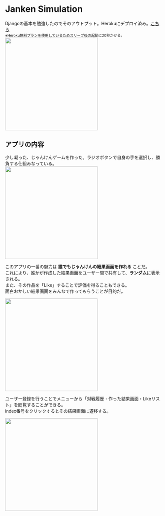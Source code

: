 # Janken Simulation
Djangoの基本を勉強したのでそのアウトプット。Herokuにデプロイ済み。[こちら](https://win-lose.herokuapp.com/janken/)  
<small>※Heroku無料プランを使用しているためスリープ後の起動に20秒かかる。</small>  
<img src="https://user-images.githubusercontent.com/38366932/69772107-64ca3800-11d2-11ea-9db2-b34e306746e0.gif" width="300px">

## アプリの内容
少し凝った、じゃんけんゲームを作った。ラジオボタンで自身の手を選択し、勝負する仕組みなっている。  
<img src="https://user-images.githubusercontent.com/38366932/69770963-5712b380-11ce-11ea-8366-7932a176eb2e.png" width="300px">

このアプリの一番の魅力は **誰でもじゃんけんの結果画面を作れる** ことだ。  
これにより、誰かが作成した結果画面をユーザー間で共有して、**ランダム**に表示される。  
また、その作品を「Like」することで評価を得ることもできる。  
面白おかしい結果画面をみんなで作ってもらうことが目的だ。  

<img src="https://user-images.githubusercontent.com/38366932/69770929-3ba7a880-11ce-11ea-8d77-2419744f80e7.png" width="300px">

ユーザー登録を行うことでメニューから「対戦履歴・作った結果画面・Likeリスト」を閲覧することができる。  
index番号をクリックするとその結果画面に遷移する。  

<img src="https://user-images.githubusercontent.com/38366932/69771010-92ad7d80-11ce-11ea-914f-c04c555e5eef.PNG" width="300px">
